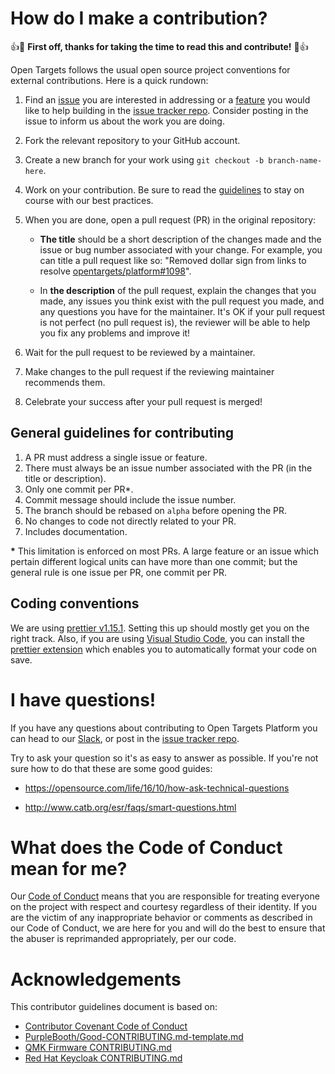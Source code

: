 # How do I make a contribution?

👍🎉 **First off, thanks for taking the time to read this and contribute!** 🎉👍

Open Targets follows the usual open source project conventions for external contributions. Here is a quick rundown:

1. Find an [issue](https://github.com/opentargets/genetics/issues?q=is%3Aissue+is%3Aopen) you are interested in addressing or a [feature](https://github.com/opentargets/genetics/labels/Kind%3A%20New%20feature) you would like to help building in the [issue tracker repo](https://github.com/opentargets/genetics). Consider posting in the issue to inform us about the work you are doing.

2. Fork the relevant repository to your GitHub account.

3. Create a new branch for your work using `git checkout -b branch-name-here`.

4. Work on your contribution. Be sure to read the [guidelines](#guidelines) to stay on course with our best practices.

5. When you are done, open a pull request (PR) in the original repository:

   - **The title** should be a short description of the changes made and the issue or bug number associated with your change. For example, you can title a pull request like so: "Removed dollar sign from links to resolve [opentargets/platform#1098](https://github.com/opentargets/platform/issues/1098)".

   - In **the description** of the pull request, explain the changes that you made, any issues you think exist with the pull request you made, and any questions you have for the maintainer. It's OK if your pull request is not perfect (no pull request is), the reviewer will be able to help you fix any problems and improve it!

6. Wait for the pull request to be reviewed by a maintainer.

7. Make changes to the pull request if the reviewing maintainer recommends them.

8. Celebrate your success after your pull request is merged!

## <a name="guidelines"></a> General guidelines for contributing

1. A PR must address a single issue or feature.
2. There must always be an issue number associated with the PR (in the title or description).
3. Only one commit per PR\*.
4. Commit message should include the issue number.
5. The branch should be rebased on `alpha` before opening the PR.
6. No changes to code not directly related to your PR.
7. Includes documentation.

**\*** This limitation is enforced on most PRs. A large feature or an issue which pertain different logical units can have more than one commit; but the general rule is one issue per PR, one commit per PR.

## Coding conventions

We are using [prettier v1.15.1](https://prettier.io/). Setting this up should mostly get you on the right track. Also, if you are using [Visual Studio Code](https://code.visualstudio.com/), you can install the [prettier extension](https://marketplace.visualstudio.com/items?itemName=esbenp.prettier-vscode) which enables you to automatically format your code on save.

# I have questions!

If you have any questions about contributing to Open Targets Platform you can head to our [Slack](https://opentargets-dev.slack.com/archives/C02UV8545), or post in the [issue tracker repo](https://github.com/opentargets/platform/issues).

Try to ask your question so it's as easy to answer as possible. If you're not sure how to do that these are some good guides:

- https://opensource.com/life/16/10/how-ask-technical-questions

- http://www.catb.org/esr/faqs/smart-questions.html

# What does the Code of Conduct mean for me?

Our [Code of Conduct](CODE_OF_CONDUCT.md) means that you are responsible for treating everyone on the project with respect and courtesy regardless of their identity. If you are the victim of any inappropriate behavior or comments as described in our Code of Conduct, we are here for you and will do the best to ensure that the abuser is reprimanded appropriately, per our code.

# Acknowledgements

This contributor guidelines document is based on:

- [Contributor Covenant Code of Conduct](https://www.contributor-covenant.org/version/1/4/code-of-conduct/)
- [PurpleBooth/Good-CONTRIBUTING.md-template.md](https://gist.github.com/PurpleBooth/b24679402957c63ec426)
- [QMK Firmware CONTRIBUTING.md](https://github.com/qmk/qmk_firmware/blob/master/docs/contributing.md)
- [Red Hat Keycloak CONTRIBUTING.md](https://github.com/keycloak/keycloak/blob/master/CONTRIBUTING.md)
